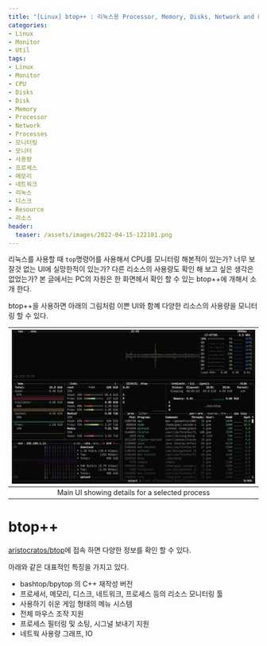 ```yaml
---
title: "[Linux] btop++ : 리눅스용 Processor, Memory, Disks, Network and Processes 모니터"
categories: 
- Linux
- Monitor
- Util
tags: 
- Linux
- Monitor
- CPU
- Disks
- Disk
- Memory
- Processor
- Network
- Processes
- 모니터링
- 모니터
- 사용량
- 프로세스
- 메모리
- 네트워크
- 리눅스
- 디스크
- Resource
- 리소스
header:
  teaser: /assets/images/2022-04-15-122101.png
---
```


리눅스를 사용할 때 `top`명령어를 사용해서 CPU를 모니터링 해본적이 있는가? 너무 보잘것 없는 UI에 실망한적이 있는가? 다른 리소스의 사용량도 확인 해 보고 싶은 생각은 없었는가? 본 글에서는 PC의 자원은 한 화면헤서 확인 할 수 있는 btop++에 개해서 소개 한다.

btop++을 사용하면 아래의 그림처럼 이쁜 UI와 함꼐 다양한 리소스의 사용량을 모니터링 할 수 있다.

|![/assets/images/2022-04-15-122101.png](/assets/images/2022-04-15-122101.png)|
|:---:|
|Main UI showing details for a selected process|

# btop++

[aristocratos/btop](https://github.com/aristocratos/btop)에 접속 하면 다양한 정보를 확인 할 수 있다.

아래와 같은 대표적인 특징을 가지고 있다.

- bashtop/bpytop 의 C++ 재작성 버전
- 프로세서, 메모리, 디스크, 네트워크, 프로세스 등의 리소스 모니터링 툴
- 사용하기 쉬운 게임 형태의 메뉴 시스템
- 전체 마우스 조작 지원
- 프로세스 필터링 및 소팅, 시그널 보내기 지원
- 네트웍 사용량 그래프, IO